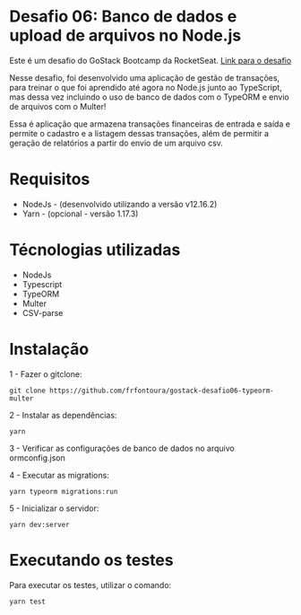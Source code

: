 # Desafio 06: Banco de dados e upload de arquivos no Node.js

Este é um desafio do GoStack Bootcamp da RocketSeat. [Link para o desafio](https://github.com/Rocketseat/bootcamp-gostack-desafios/tree/master/desafio-database-upload)

Nesse desafio, foi desenvolvido uma aplicação de gestão de transações,  para treinar o que foi aprendido até agora no Node.js junto ao TypeScript, mas dessa vez incluindo o uso de banco de dados com o TypeORM e envio de arquivos com o Multer!

Essa é aplicação que armazena transações financeiras de entrada e saída e permite o cadastro e a listagem dessas transações, além de permitir a geração de relatórios a partir do envio de um arquivo csv.

# Requisitos

* NodeJs - (desenvolvido utilizando a versão v12.16.2)
* Yarn - (opcional - versão 1.17.3)

# Técnologias utilizadas

* NodeJs
* Typescript
* TypeORM
* Multer
* CSV-parse

# Instalação

1 - Fazer o gitclone:

```
git clone https://github.com/frfontoura/gostack-desafio06-typeorm-multer
```

2 - Instalar as dependências:
```
yarn
```

3 - Verificar as configurações de banco de dados no arquivo ormconfig.json

4 - Executar as migrations:
```
yarn typeorm migrations:run
```

5 - Inicializar o servidor:
```
yarn dev:server
```

# Executando os testes

Para executar os testes, utilizar o comando:
```
yarn test
```
